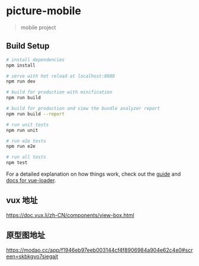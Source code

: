 # picture-mobile

> mobile project

## Build Setup

``` bash
# install dependencies
npm install

# serve with hot reload at localhost:8080
npm run dev

# build for production with minification
npm run build

# build for production and view the bundle analyzer report
npm run build --report

# run unit tests
npm run unit

# run e2e tests
npm run e2e

# run all tests
npm test
```

For a detailed explanation on how things work, check out the [guide](http://vuejs-templates.github.io/webpack/) and [docs for vue-loader](http://vuejs.github.io/vue-loader).

## vux 地址
https://doc.vux.li/zh-CN/components/view-box.html
## 原型图地址
https://modao.cc/app/f1946eb97eeb003144cf4f8906984a904e62c4e0#screen=skbkgvo7siegajt